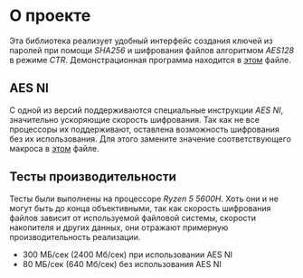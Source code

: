 # О проекте
Эта библиотека реализует удобный интерфейс создания ключей из паролей при помощи _SHA256_ и шифрования файлов алгоритмом _AES128_ в режиме _CTR_. Демонстрационная программа находится в [этом](examples/main.cpp) файле.
## AES NI
С одной из версий поддерживаются специальные инструкции _AES NI_, значительно ускоряющие скорость шифрования. Так как не все процессоры их поддерживают, оставлена возможность шифрования без их использования. Для этого замените значение соответствующего макроса в [этом](src/AES128.hpp) файле.
## Тесты производительности
Тесты были выполнены на процессоре _Ryzen 5 5600H_. Хоть они и не могут быть до конца объективными, так как скорость шифрования файлов зависит от используемой файловой системы, скорости накопителя и других данных, они отражают примерную производительность реализации.
* 300 МБ/сек (2400 Мб/сек) при использовании AES NI
* 80 МБ/сек (640 Мб/сек) без использования AES NI